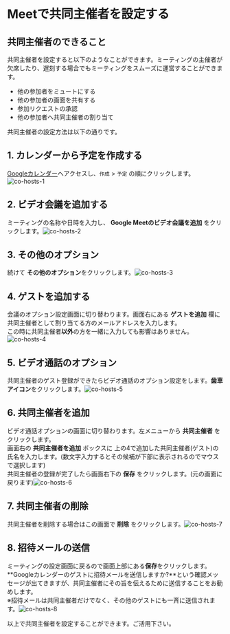 # Meetで共同主催者を設定する

## 共同主催者のできること

共同主催者を設定すると以下のようなことができます。ミーティングの主催者が欠席したり、遅刻する場合でもミーティングをスムーズに運営することができます。

- 他の参加者をミュートにする
- 他の参加者の画面を共有する
- 参加リクエストの承認
- 他の参加者へ共同主催者の割り当て

共同主催者の設定方法は以下の通りです。

## 1. カレンダーから予定を作成する

[Googleカレンダー]((https://calendar.google.com/))へアクセスし、`作成` > `予定` の順にクリックします。![co-hosts-1](./images/co-hosts-1.jpg)

## 2. ビデオ会議を追加する

ミーティングの名称や日時を入力し、 **Google Meetのビデオ会議を追加** をクリックします。![co-hosts-2](./images/co-hosts-2.jpg)

## 3. その他のオプション

続けて **その他のオプション**をクリックします。![co-hosts-3](./images/co-hosts-3.jpg)



## 4. ゲストを追加する

会議のオプション設定画面に切り替わります。画面右にある **ゲストを追加** 欄に共同主催者として割り当てる方のメールアドレスを入力します。<br>
この時に共同主催者**以外**の方を一緒に入力しても影響はありません。![co-hosts-4](./images/co-hosts-4.jpg)



## 5. ビデオ通話のオプション

共同主催者のゲスト登録ができたらビデオ通話のオプション設定をします。**歯車アイコン**をクリックします。![co-hosts-5](./images/co-hosts-5.jpg)

## 6. 共同主催者を追加

ビデオ通話オプションの画面に切り替わります。左メニューから **共同主催者** をクリックします。<br>
画面右の **共同主催者を追加** ボックスに 上の4で追加した共同主催者(ゲスト)の氏名を入力します。(数文字入力するとその候補が下部に表示されるのでマウスで選択します)<br>
共同主催者の登録が完了したら画面右下の **保存** をクリックします。(元の画面に戻ります)![co-hosts-6](./images/co-hosts-6.jpg)

## 7. 共同主催者の削除

共同主催者を削除する場合はこの画面で **削除** をクリックします。![co-hosts-7](./images/co-hosts-7.jpg)

## 8. 招待メールの送信

ミーティングの設定画面に戻るので画面上部にある**保存**をクリックします。<br>
**Googleカレンダーのゲストに招待メールを送信しますか?**という確認メッセージが出てきますが、共同主催者にその旨を伝えるために送信することをお勧めします。<br>
※招待メールは共同主催者だけでなく、その他のゲストにも一斉に送信されます。![co-hosts-8](./images/co-hosts-8.jpg)

以上で共同主催者を設定することができます。ご活用下さい。